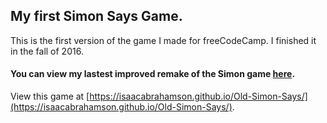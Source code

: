 ## My first Simon Says Game.
This is the first version of the game I made for freeCodeCamp. I finished it in the fall of 2016.

#### You can view my lastest improved remake of the Simon game [here](https://github.com/IsaacAbrahamson/Simon/).

View this game at [https://isaacabrahamson.github.io/Old-Simon-Says/](https://isaacabrahamson.github.io/Old-Simon-Says/).
